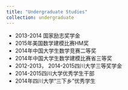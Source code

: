 ```yaml
---
title: "Undergraduate Studies"
collection: undergraduate
---
```

* 2013-2014 国家励志奖学金
* 2015年美国数学建模比赛HM奖
* 2014年中国大学生数学竞赛二等奖
* 2014年中国大学生数学建模比赛省三等奖
* 2012-2013， 2014-2015四川大学三等奖学金
* 2014-2015四川大学优秀学生干部
* 2014年四川大学“三下乡”优秀学生
